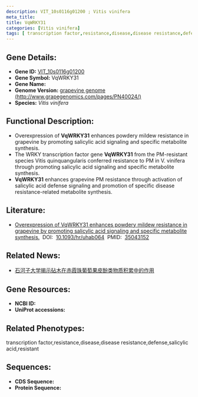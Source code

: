 ```yaml
---
description: VIT_10s0116g01200 ; Vitis vinifera
meta_title:
title: VqWRKY31
categories: [Vitis vinifera]
tags: [ transcription factor,resistance,disease,disease resistance,defense,salicylic acid,resistant ]
---
```


## Gene Details:
- **Gene ID:**	[VIT_10s0116g01200]()
- **Gene Symbol:** VqWRKY31
- **Gene Name:** 
- **Genome Version:** [grapevine genome (http://www.grapegenomics.com/pages/PN40024/)]()
- **Species:** *Vitis vinifera*

## Functional Description:
   - Overexpression of **VqWRKY31** enhances powdery mildew resistance in grapevine by promoting salicylic acid signaling and specific metabolite synthesis.
   - The WRKY transcription factor gene **VqWRKY31** from the PM-resistant species Vitis quinquangularis conferred resistance to PM in V. vinifera through promoting salicylic acid signaling and specific metabolite synthesis. 
   - **VqWRKY31** enhances grapevine PM resistance through activation of salicylic acid defense signaling and promotion of specific disease resistance-related metabolite synthesis.

## Literature:
   - [Overexpression of VqWRKY31 enhances powdery mildew resistance in grapevine by promoting salicylic acid signaling and specific metabolite synthesis.]( https://academic.oup.com/hr/article/doi/10.1093/hr/uhab064/6511246?login=true)&nbsp;&nbsp;DOI:&nbsp;&nbsp;[10.1093/hr/uhab064](https://academic.oup.com/hr/article/doi/10.1093/hr/uhab064/6511246?login=true)&nbsp;&nbsp;PMID:&nbsp;&nbsp;[35043152](https://pubmed.ncbi.nlm.nih.gov/35043152/)

## Related News:
   - [石河子大学揭示砧木在赤霞珠葡萄果皮酚类物质积累中的作用](https://mp.weixin.qq.com/s?__biz=MzIyOTY2NDYyNQ==&mid=2247539359&idx=6&sn=9b8c74f74786fed341193f69aa3249ce&chksm=e8bd2881dfcaa19757f97bf689827175d7b01b1ca35f3ec581a6bb79fdb51f864722af6375a1&scene=27#wechat_redirect)

## Gene Resources:
- **NCBI ID:** [](https://www.ncbi.nlm.nih.gov/gene/?term=)
- **UniProt accessions:** [](https://www.uniprot.org/uniprotkb//entry)

## Related Phenotypes:
transcription factor,resistance,disease,disease resistance,defense,salicylic acid,resistant

## Sequences:
- **CDS Sequence:**
- **Protein Sequence:**
